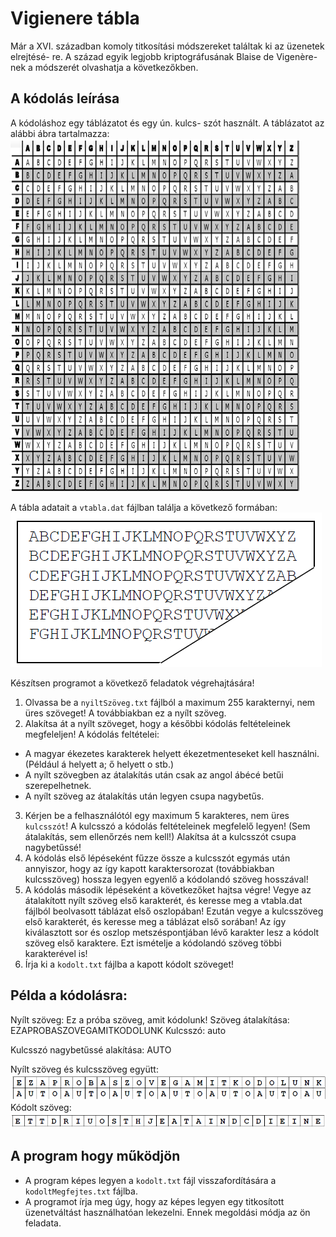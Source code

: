 
# Vigienere tábla

Már a XVI. században komoly titkosítási módszereket találtak ki az üzenetek elrejtésé- re. A század egyik legjobb kriptográfusának Blaise de Vigenère-nek a módszerét olvashatja a következőkben.

## A kódolás leírása
A kódoláshoz egy táblázatot és egy ún. kulcs- szót használt. A táblázatot az alábbi ábra tartalmazza:
![](image1.png)

A tábla adatait a `vtabla.dat` fájlban találja a következő formában:
![](image2.png)

Készítsen programot a következő feladatok végrehajtására!

1. Olvassa be a `nyiltSzöveg.txt` fájlból a maximum 255 karakternyi, nem üres szöveget! A továbbiakban ez a nyílt szöveg.
2. Alakítsa át a nyílt szöveget, hogy a későbbi kódolás feltételeinek megfeleljen! A kódolás feltételei:
  - A magyar ékezetes karakterek helyett ékezetmenteseket kell használni. (Például á helyett a; ő helyett o stb.)
  - A nyílt szövegben az átalakítás után csak az angol ábécé betűi szerepelhetnek.
  - A nyílt szöveg az átalakítás után legyen csupa nagybetűs.

3. Kérjen be a felhasználótól egy maximum 5 karakteres, nem üres `kulcsszót`! A kulcsszó a kódolás feltételeinek megfelelő legyen! (Sem átalakítás, sem ellenőrzés nem kell!) Alakítsa át a kulcsszót csupa nagybetűssé!
4. A kódolás első lépéseként fűzze össze a kulcsszót egymás után annyiszor, hogy az így kapott karaktersorozat (továbbiakban kulcsszöveg) hossza legyen egyenlő a kódolandó szöveg hosszával!
5. A kódolás második lépéseként a következőket hajtsa végre! Vegye az átalakított nyílt szöveg első karakterét, és keresse meg a vtabla.dat fájlból beolvasott táblázat első oszlopában! Ezután vegye a kulcsszöveg első karakterét, és keresse meg a táblázat első sorában! Az így kiválasztott sor és oszlop metszéspontjában lévő karakter lesz a kódolt szöveg első karaktere. Ezt ismételje a kódolandó szöveg többi karakterével is!
6. Írja ki a `kodolt.txt` fájlba a kapott kódolt szöveget!

## Példa a kódolásra:

Nyílt szöveg: Ez a próba szöveg, amit kódolunk! Szöveg átalakítása: EZAPROBASZOVEGAMITKODOLUNK Kulcsszó: auto

Kulcsszó nagybetűssé alakítása: AUTO

Nyílt szöveg és kulcsszöveg együtt:
![](image3.png)
Kódolt szöveg:
 ![](image4.png)

## A program hogy működjön
- A program képes legyen a `kodolt.txt` fájl visszafordítására a `kodoltMegfejtes.txt` fájlba.
- A programot írja meg úgy, hogy az képes legyen egy titkosított üzenetváltást használhatóan lekezelni. Ennek megoldási módja az ön feladata.